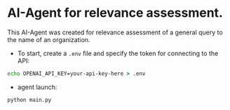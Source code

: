 ﻿# AI-Agent for relevance assessment.
  This AI-Agent was created for relevance assessment of a general query to the name of an organization.

  - To start, create a `.env` file and specify the token for connecting to the API:
  ```cmd
  echo OPENAI_API_KEY=your-api-key-here > .env 
  ```
  - agent launch:
  ```cmd 
  python main.py
  ```
